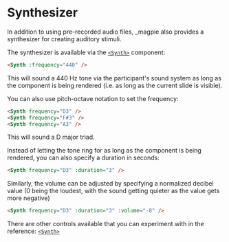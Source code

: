 # Synthesizer
In addition to using pre-recorded audio files, _magpie also provides a synthesizer for creating auditory stimuli.

The synthesizer is available via the [`<Synth>`](https://magpie-reference.netlify.app/#synth) component:

```html
<Synth :frequency="440" />
```

This will sound a 440 Hz tone via the participant's sound system as long as the component is being rendered
(i.e. as long as the current slide is visible).

You can also use pitch-octave notation to set the frequency:

```html
<Synth frequency="D3" />
<Synth frequency="F#3" />
<Synth frequency="A3" />
```

This will sound a D major triad.

Instead of letting the tone ring for as long as the component is being rendered, you can also specify a duration in seconds:

```html
<Synth frequency="D3" :duration="3" />
```

Similarly, the volume can be adjusted by specifying a normalized decibel value
(0 being the loudest, with the sound getting quieter as the value gets more negative)

```html
<Synth frequency="D3" :duration="3" :volume="-8" />
```

There are other controls available that you can experiment with in the reference: [`<Synth>`](https://magpie-reference.netlify.app/#synth)
